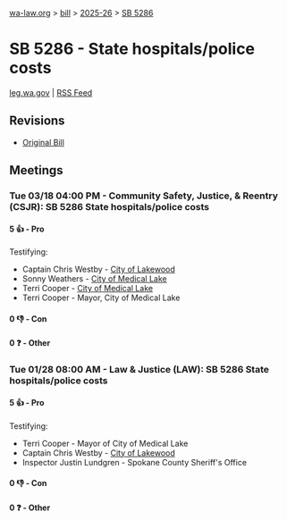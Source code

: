 [wa-law.org](/) > [bill](/bill/) > [2025-26](/bill/2025-26/) > [SB 5286](/bill/2025-26/sb/5286/)

# SB 5286 - State hospitals/police costs
[leg.wa.gov](https://app.leg.wa.gov/billsummary?BillNumber=5286&Year=2025&Initiative=false) | [RSS Feed](./rss.xml)

## Revisions
* [Original Bill](1/)

## Meetings
### Tue 03/18 04:00 PM - Community Safety, Justice, & Reentry (CSJR): SB 5286 State hospitals/police costs
#### 5 👍 - Pro
Testifying:
* Captain Chris Westby - [City of Lakewood](/org/city_of_lakewood/)
* Sonny Weathers - [City of Medical Lake](/org/city_of_medical_lake/)
* Terri Cooper - [City of Medical Lake](/org/city_of_medical_lake/)
* Terri Cooper - Mayor, City of Medical Lake

#### 0 👎 - Con

#### 0 ❓ - Other

### Tue 01/28 08:00 AM - Law & Justice (LAW): SB 5286 State hospitals/police costs
#### 5 👍 - Pro
Testifying:
* Terri Cooper - Mayor of City of Medical Lake
* Captain Chris Westby - [City of Lakewood](/org/city_of_lakewood/)
* Inspector Justin Lundgren - Spokane County Sheriff's Office

#### 0 👎 - Con

#### 0 ❓ - Other
